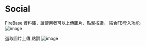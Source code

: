 # Social
FireBase 資料庫，讓使用者可以上傳圖片，點擊按讚。
結合FB登入功能。
![image](https://media.giphy.com/media/1n8D5s2LhtU0ikPGYn/giphy.gif)

選取圖片上傳 點讚
![image](https://media.giphy.com/media/jxd93xtgVk98mjETKi/giphy.gif)
